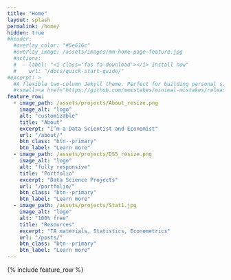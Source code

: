 ```yaml
---
title: "Home"
layout: splash
permalink: /home/
hidden: true
#header:
  #overlay_color: "#5e616c"
  #overlay_image: /assets/images/mm-home-page-feature.jpg
  #actions:
  #  - label: "<i class='fas fa-download'></i> Install now"
  #    url: "/docs/quick-start-guide/"
#excerpt: >
  #A flexible two-column Jekyll theme. Perfect for building personal sites, blogs, and portfolios.<br />
  #<small><a href="https://github.com/mmistakes/minimal-mistakes/releases/tag/4.26.2">Latest release v4.26.2</a></small>
feature_row:
  - image_path: /assets/projects/About_resize.png
    image_alt: "logo"
    alt: "customizable"
    title: "About"
    excerpt: "I’m a Data Scientist and Economist"
    url: "/about/"
    btn_class: "btn--primary"
    btn_label: "Learn more"
  - image_path: /assets/projects/DS5_resize.png
    image_alt: "logo"
    alt: "fully responsive"
    title: "Portfolio"
    excerpt: "Data Science Projects"
    url: "/portfolio/"
    btn_class: "btn--primary"
    btn_label: "Learn more"
  - image_path: /assets/projects/Stat1.jpg
    image_alt: "logo"
    alt: "100% free"
    title: "Resources"
    excerpt: "TA materials, Statistics, Econometrics"
    url: "/posts/"
    btn_class: "btn--primary"
    btn_label: "Learn more"      
---
```


{% include feature_row %}
